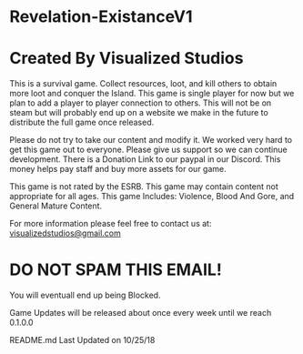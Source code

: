 # Revelation-ExistanceV1

# Created By Visualized Studios

  This is a survival game. Collect resources, loot, and kill others to obtain more loot and conquer the Island. This game is single player for now but we plan to add a player to player connection to others. This will not be on steam but will probably end up on a website we make in the future to distribute the full game once released.

  Please do not try to take our content and modify it. We worked very hard to get this game out to everyone. Please give us support so we can continue development. There is a Donation Link to our paypal in our Discord. This money helps pay staff and buy more assets for our game.
  
  This game is not rated by the ESRB. This game may contain content not appropriate for all ages. This game Includes: Violence, Blood And Gore, and General Mature Content. 
  
  For more information please feel free to contact us at: visualizedstudios@gmail.com 
# DO NOT SPAM THIS EMAIL!
You will eventuall end up being Blocked.


Game Updates will be released about once every week until we reach 0.1.0.0


README.md Last Updated on 10/25/18
